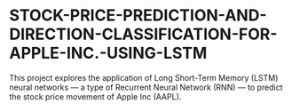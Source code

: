 # STOCK-PRICE-PREDICTION-AND-DIRECTION-CLASSIFICATION-FOR-APPLE-INC.-USING-LSTM
This project explores the application of Long Short-Term Memory (LSTM) neural networks — a  type of Recurrent Neural Network (RNN) — to predict the stock price movement of Apple Inc  (AAPL).
